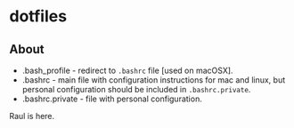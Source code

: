 # dotfiles

About
------
 * .bash_profile - redirect to `.bashrc` file [used on macOSX].
 * .bashrc - main file with configuration instructions for mac and linux, but 
 personal configuration should be included in `.bashrc.private`.
 * .bashrc.private - file with personal configuration.


 Raul is here.
